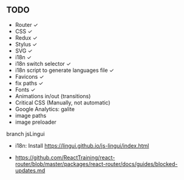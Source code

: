 ## TODO

- Router ✓
- CSS ✓
- Redux ✓
- Stylus ✓
- SVG ✓
- i18n ✓
- i18n switch selector ✓
- i18n script to generate languages file ✓
- Favicons ✓
- fix paths ✓
- Fonts ✓
- Animations in/out (transitions)
- Critical CSS (Manually, not automatic)
- Google Analytics: galite
- image paths
- image preloader

branch jsLingui
- i18n: Install https://lingui.github.io/js-lingui/index.html

- https://github.com/ReactTraining/react-router/blob/master/packages/react-router/docs/guides/blocked-updates.md